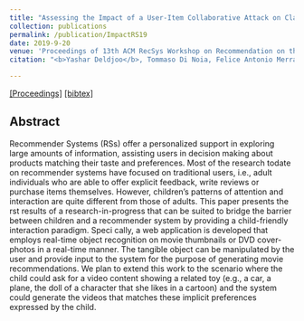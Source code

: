 ```yaml
---
title: "Assessing the Impact of a User-Item Collaborative Attack on Class of Users"
collection: publications
permalink: /publication/ImpactRS19
date: 2019-9-20
venue: 'Proceedings of 13th ACM RecSys Workshop on Recommendation on the Impact of Recommender Systems'
citation: "<b>Yashar Deldjoo</b>, Tommaso Di Noia, Felice Antonio Merra <i>Workshop on the Impact of Recommender Systems at ACM RecSys 2019, 2019 </i>(ImpactRS@RecSys'19)."

---
```



[[Proceedings]](https://dl.acm.org/citation.cfm?id=3109859.3109956) [[bibtex]](https://github.com/yasdel/yasdel.github.io/tree/master/_publications/RecSys17_WS1.bib)


## Abstract

Recommender Systems (RSs) offer a personalized support in exploring large amounts of information, assisting users in decision making about products matching their taste and preferences. Most of the research todate on recommender systems have focused on traditional users, i.e., adult individuals who are able to offer explicit feedback, write reviews or purchase items themselves. However, children’s patterns of attention and interaction are quite different from those of adults.
This paper presents the  rst results of a research-in-progress that can be suited to bridge the barrier between children and a recommender system by providing a child-friendly interaction paradigm. Speci cally, a web application is developed that employs real-time object recognition on movie thumbnails or DVD cover-photos in a real-time manner. The tangible object can be manipulated by the user and provide input to the system for the purpose of generating movie recommendations. We plan to extend this work to the scenario where the child could ask for a video content showing a related toy (e.g., a car, a plane, the doll of a character that she likes in a cartoon) and the system could generate the videos that matches these implicit preferences expressed by the child.
